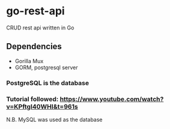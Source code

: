 # go-rest-api
CRUD rest api written in Go

## Dependencies
- Gorilla Mux
- GORM, postgresql server
### PostgreSQL is the database

### Tutorial followed: https://www.youtube.com/watch?v=KPftgI40WHI&t=961s
N.B. MySQL was used as the database
